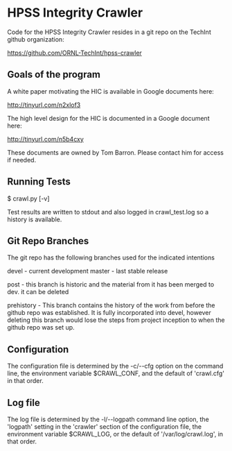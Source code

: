 
# HPSS Integrity Crawler

Code for the HPSS Integrity Crawler resides in a git repo on the TechInt github
organization:

   https://github.com/ORNL-TechInt/hpss-crawler

## Goals of the program

A white paper motivating the HIC is available in Google documents here:

   http://tinyurl.com/n2xlof3

The high level design for the HIC is documented in a Google document here:

   http://tinyurl.com/n5b4cxy

These documents are owned by Tom Barron. Please contact him for access if
needed.

## Running Tests

   $ crawl.py [-v]

Test results are written to stdout and also logged in crawl_test.log so a
history is available.


## Git Repo Branches

The git repo has the following branches used for the indicated intentions

   devel - current development
   master - last stable release

   post - this branch is historic and the material from it has been merged to
          dev. it can be deleted

   prehistory - This branch contains the history of the work from before the
                github repo was established. It is fully incorporated into
                devel, however deleting this branch would lose the steps from
                project inception to when the github repo was set up.


## Configuration

The configuration file is determined by the -c/--cfg option on the command line,
the environment variable $CRAWL_CONF, and the default of 'crawl.cfg' in that
order.


## Log file

The log file is determined by the -l/--logpath command line option, the
'logpath' setting in the 'crawler' section of the configuration file, the
environment variable $CRAWL_LOG, or the default of '/var/log/crawl.log', in that
order.
